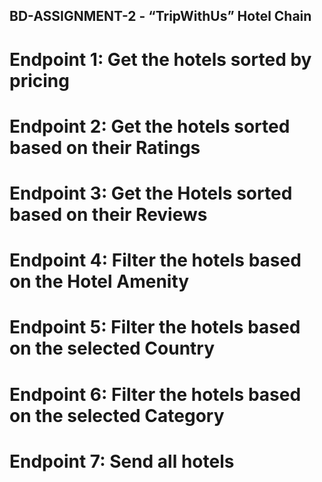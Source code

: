 ## BD-ASSIGNMENT-2 - “TripWithUs” Hotel Chain

# Endpoint 1: Get the hotels sorted by pricing

# Endpoint 2: Get the hotels sorted based on their Ratings

# Endpoint 3: Get the Hotels sorted based on their Reviews

# Endpoint 4: Filter the hotels based on the Hotel Amenity

# Endpoint 5: Filter the hotels based on the selected Country

# Endpoint 6: Filter the hotels based on the selected Category

# Endpoint 7: Send all hotels
